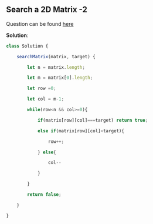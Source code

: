## Search a 2D Matrix -2 

Question can be found [here](https://takeuforward.org/plus/data-structures-and-algorithm/binary-search/2d-arrays/search-in-2d-matrix-ii)

**Solution**:

```js
class Solution {

    searchMatrix(matrix, target) {

        let n = matrix.length;

        let m = matrix[0].length;

        let row =0;

        let col = m-1;

        while(row<n && col>=0){

            if(matrix[row][col]===target) return true;

            else if(matrix[row][col]<target){

                row++;

            } else{

                col--

            }

        }

        return false; 

    }

}
```

